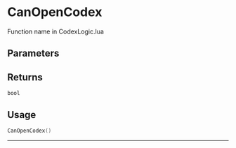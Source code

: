 # CanOpenCodex
Function name in CodexLogic.lua
## Parameters

## Returns
`bool`
## Usage
```lua
CanOpenCodex()
```
---
